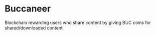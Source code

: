 # Buccaneer
Blockchain rewarding users who share content by giving BUC coins for shared/downloaded content
